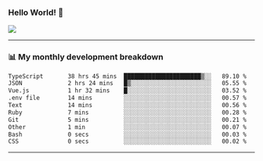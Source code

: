 ### Hello World! 👋

<a>
  <img align="center" src="https://github-readme-stats.vercel.app/api?username=megatunger&count_private=true&include_all_commits=true&bg_color=30,56CCF2,2F80ED&title_color=fff&text_color=fff" />
</a>

------
### 📊 My monthly development breakdown

<!--START_SECTION:waka-->

```txt
TypeScript       38 hrs 45 mins  ██████████████████████▒░░   89.10 %
JSON             2 hrs 24 mins   █▒░░░░░░░░░░░░░░░░░░░░░░░   05.55 %
Vue.js           1 hr 32 mins    █░░░░░░░░░░░░░░░░░░░░░░░░   03.52 %
.env file        14 mins         ░░░░░░░░░░░░░░░░░░░░░░░░░   00.57 %
Text             14 mins         ░░░░░░░░░░░░░░░░░░░░░░░░░   00.56 %
Ruby             7 mins          ░░░░░░░░░░░░░░░░░░░░░░░░░   00.28 %
Git              5 mins          ░░░░░░░░░░░░░░░░░░░░░░░░░   00.21 %
Other            1 min           ░░░░░░░░░░░░░░░░░░░░░░░░░   00.07 %
Bash             0 secs          ░░░░░░░░░░░░░░░░░░░░░░░░░   00.03 %
CSS              0 secs          ░░░░░░░░░░░░░░░░░░░░░░░░░   00.02 %
```

<!--END_SECTION:waka-->

------
